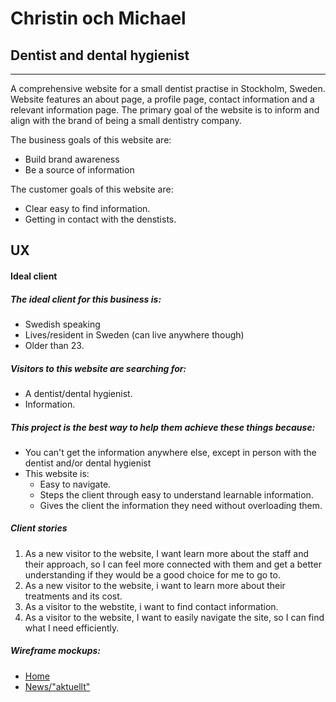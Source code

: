 # Christin och Michael

## Dentist and dental hygienist

---

A comprehensive website for a small dentist practise in Stockholm, Sweden. Website features an about page, a profile page, contact information and a relevant information page. The primary goal of the website is to inform and align with the brand of being a small dentistry company.

The business goals of this website are:
* Build brand awareness
* Be a source of information

The customer goals of this website are:
* Clear easy to find information.
* Getting in contact with the denstists.

## UX

#### Ideal client

##### The ideal client for this business is:
* Swedish speaking
* Lives/resident in Sweden (can live anywhere though)
* Older than 23.

##### Visitors to this website are searching for:
* A dentist/dental hygienist.
* Information.


##### This project is the best way to help them achieve these things because:
* You can't get the information anywhere else, except in person with the dentist and/or dental hygienist
* This website is:
    * Easy to navigate.
    * Steps the client through easy to understand learnable information.
    * Gives the client the information they need without overloading them.

##### Client stories
1. As a new visitor to the website, I want learn more about the staff and their approach, so I can feel more connected with them and get a better understanding if they would be a good choice for me to go to.
2. As a new visitor to the website, i want to learn more about their treatments and its cost.
3. As a visitor to the webstite, i want to find contact information.
4. As a visitor to the website, I want to easily navigate the site, so I can find what I need efficiently.



##### Wireframe mockups: 

- [Home](assets/wireframes/wireframe.pdf)
- [News/"aktuellt"](assets/wireframes/wireframe.pdf) 

